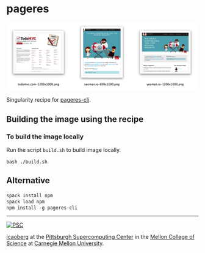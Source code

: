 # pageres

![Screenshot](/images/screenshot-output.png)

Singularity recipe for [pageres-cli](https://github.com/sindresorhus/pageres-cli).

## Building the image using the recipe

### To build the image locally
Run the script `build.sh` to build image locally.

```
bash ./build.sh
```

## Alternative
```
spack install npm
spack load npm
npm install -g pageres-cli
```

---
[![PSC](http://www.andrew.cmu.edu/user/icaoberg/images/logos/psc.png)](http://www.psc.edu)

[icaoberg](http://www.andrew.cmu.edu/~icaoberg) at the [Pittsburgh Supercomputing Center](http://www.psc.edu) in the [Mellon College of Science](https://www.cmu.edu/mcs/) at [Carnegie Mellon University](http://www.cmu.edu).

